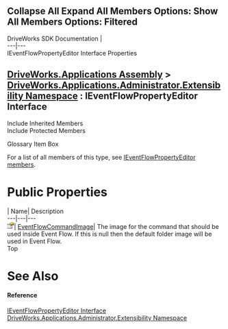 Collapse All Expand All Members Options: Show All  Members Options: Filtered   
---  
DriveWorks SDK Documentation  |   
---|---  
IEventFlowPropertyEditor Interface Properties   
  
[DriveWorks.Applications Assembly](topic13.md) > [DriveWorks.Applications.Administrator.Extensibility Namespace](topic1277.md) : IEventFlowPropertyEditor Interface  
---  
  
Include Inherited Members    
Include Protected Members    


Glossary Item Box

For a list of all members of this type, see [IEventFlowPropertyEditor members](topic1280.md).

# Public Properties

| Name| Description  
---|---|---  
![ Property](dotnetimages/Property.gif)| [EventFlowCommandImage](topic1284.md)| The image for the command that should be used inside Event Flow. If this is null then the default folder image will be used in Event Flow.   
Top

# See Also

#### Reference

[IEventFlowPropertyEditor Interface](topic1279.md)   
[DriveWorks.Applications.Administrator.Extensibility Namespace](topic1277.md)


